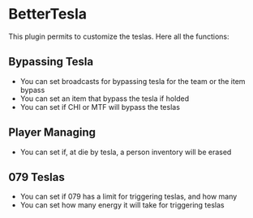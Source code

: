 # BetterTesla
This plugin permits to customize the teslas. Here all the functions:



## Bypassing Tesla
- You can set broadcasts for bypassing tesla for the team or the item bypass
- You can set an item that bypass the tesla if holded
- You can set if CHI or MTF will bypass the teslas

## Player Managing
- You can set if, at die by tesla, a person inventory will be erased

## 079 Teslas 
- You can set if 079 has a limit for triggering teslas, and how many
- You can set how many energy it will take for triggering teslas

